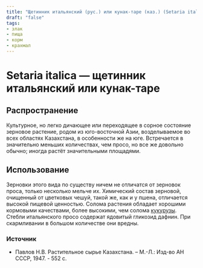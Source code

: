 ```yaml
---
title: "Щетинник итальянский (рус.) или кунак-таре (каз.) (Setaria italica L.)"
draft: "false"
tags:
- злак
- пища
- корм
- крахмал
--- 
```

# Setaria italica — щетинник итальянский или кунак-таре
## Распространение
Культурное, но легко дичающее или переходящее в сорное состояние зерновое растение, родом из юго-восточной Азии, возделываемое во всех областях Казахстана, в особенности же на юге. Встречается в значительно меньших количествах, чем просо, но все же довольно обычно; иногда растёт значительными площадями.
## Использование
Зерновки этого вида по существу ничем не отличатся от зерновок проса, только несколько мельче их. Химический состав зерновой, очищенный от цветковых чешуй, такой же, как и у пшена, отличается высокой пищевой ценностью. Солома растения обладает хорошими кормовыми качествами, более высокими, чем солома [кукурузы](https://kazflora.online/кукуруза/).
Стебли итальянского просо содержат ядовитый гликозид дафнин. При скармливании в большом количестве они вредны.
### Источник
* Павлов Н.В. Растительное сырье Казахстана. – М.-Л.: Изд-во АН СССР, 1947. - 552 с.
